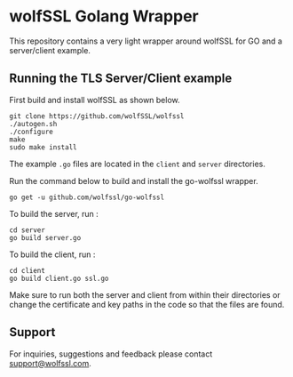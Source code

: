 # wolfSSL Golang Wrapper

This repository contains a very light wrapper around wolfSSL for GO and a server/client example. 

## Running the TLS Server/Client example

First build and install wolfSSL as shown below.

```
git clone https://github.com/wolfSSL/wolfssl
./autogen.sh
./configure
make
sudo make install
``` 

The example `.go` files are located in the `client` and `server` directories. 

Run the command below to build and install the go-wolfssl wrapper.
```
go get -u github.com/wolfssl/go-wolfssl 
```

To build the server, run :
```
cd server
go build server.go
```

To build the client, run :
```
cd client
go build client.go ssl.go
```

Make sure to run both the server and client from within their directories or change the certificate and key paths in the code so that the files are found.

## Support

For inquiries, suggestions and feedback please contact support@wolfssl.com.
